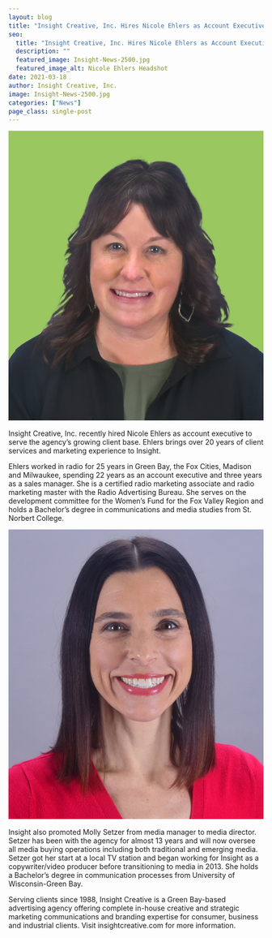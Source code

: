 ```yaml
---
layout: blog
title: "Insight Creative, Inc. Hires Nicole Ehlers as Account Executive and Promotes Molly Setzer to Media Director"
seo:
  title: "Insight Creative, Inc. Hires Nicole Ehlers as Account Executive and Promotes Molly Setzer to Media Director"
  description: ""
  featured_image: Insight-News-2500.jpg
  featured_image_alt: Nicole Ehlers Headshot
date: 2021-03-18
author: Insight Creative, Inc.
image: Insight-News-2500.jpg
categories: ["News"]
page_class: single-post
---
```


<img data-aos="fade-up" src="Nicole_HeadShot.jpg"
alt="Nicole Ehlers Headshot" class="headshot-image"/>

Insight Creative, Inc. recently hired Nicole Ehlers as account executive to serve the agency’s growing client base. Ehlers brings over 20 years of client services and marketing experience to Insight.

Ehlers worked in radio for 25 years in Green Bay, the Fox Cities, Madison and Milwaukee, spending 22 years as an account executive and three years as a sales manager. She is a certified radio marketing associate and radio marketing master with the Radio Advertising Bureau. She serves on the development committee for the Women’s Fund for the Fox Valley Region and holds a Bachelor’s degree in communications and media studies from St. Norbert College.

<img data-aos="fade-up" src="Molly_NewHeadShot1.jpg"
  alt="Molly Setzer Headshot" class="headshot-image"/>

Insight also promoted Molly Setzer from media manager to media director. Setzer has been with the agency for almost 13 years and will now oversee all media buying operations including both traditional and emerging media. Setzer got her start at a local TV station and began working for Insight as a copywriter/video producer before transitioning to media in 2013. She holds a Bachelor’s degree in communication processes from University of Wisconsin-Green Bay.

Serving clients since 1988, Insight Creative is a Green Bay-based advertising agency offering complete in-house creative and strategic marketing communications and branding expertise for consumer, business and industrial clients. Visit insightcreative.com for more information.
